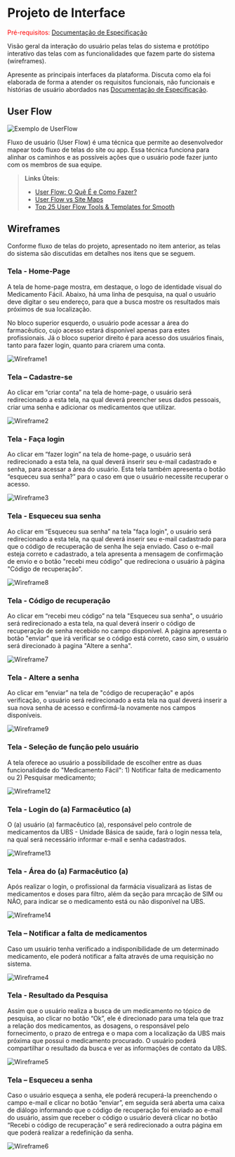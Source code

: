 
# Projeto de Interface

<span style="color:red">Pré-requisitos: <a href="2-Especificação do Projeto.md"> Documentação de Especificação</a></span>

Visão geral da interação do usuário pelas telas do sistema e protótipo interativo das telas com as funcionalidades que fazem parte do sistema (wireframes).

 Apresente as principais interfaces da plataforma. Discuta como ela foi elaborada de forma a atender os requisitos funcionais, não funcionais e histórias de usuário abordados nas <a href="2-Especificação do Projeto.md"> Documentação de Especificação</a>.

## User Flow

![Exemplo de UserFlow](img/userflow.jpg)

Fluxo de usuário (User Flow) é uma técnica que permite ao desenvolvedor mapear todo fluxo de telas do site ou app. Essa técnica funciona para alinhar os caminhos e as possíveis ações que o usuário pode fazer junto com os membros de sua equipe.

> **Links Úteis**:
> - [User Flow: O Quê É e Como Fazer?](https://medium.com/7bits/fluxo-de-usu%C3%A1rio-user-flow-o-que-%C3%A9-como-fazer-79d965872534)
> - [User Flow vs Site Maps](http://designr.com.br/sitemap-e-user-flow-quais-as-diferencas-e-quando-usar-cada-um/)
> - [Top 25 User Flow Tools & Templates for Smooth](https://www.mockplus.com/blog/post/user-flow-tools)


## Wireframes

Conforme fluxo de telas do projeto, apresentado no item anterior, as telas do sistema são discutidas em detalhes nos itens que se seguem. 

### Tela - Home-Page 

A tela de home-page mostra, em destaque, o logo de identidade visual do Medicamento Fácil. Abaixo, há uma linha de pesquisa, na qual o usuário deve digitar o seu endereço, para que a busca mostre os resultados mais próximos de sua localização. 

No bloco superior esquerdo, o usuário pode acessar a área do farmacêutico, cujo acesso estará disponível apenas para estes profissionais. Já o bloco superior direito é para acesso dos usuários finais, tanto para fazer login, quanto para criarem uma conta. 

![Wireframe1](img/wireframe1.jpg)

### Tela – Cadastre-se 

Ao clicar em “criar conta” na tela de home-page, o usuário será redirecionado a esta tela, na qual deverá preencher seus dados pessoais, criar uma senha e adicionar os medicamentos que utilizar. 

![Wireframe2](img/wireframe2.jpg)

### Tela - Faça login 

Ao clicar em “fazer login” na tela de home-page, o usuário será redirecionado a esta tela, na qual deverá inserir seu e-mail cadastrado e senha, para acessar a área do usuário. Esta tela também apresenta o botão “esqueceu sua senha?” para o caso em que o usuário necessite recuperar o acesso. 

![Wireframe3](img/wireframe3.jpg)

### Tela - Esqueceu sua senha 

Ao clicar em “Esqueceu sua senha” na tela "faça login", o usuário será redirecionado a esta tela, na qual deverá inserir seu e-mail cadastrado para que o código de recuperação de senha lhe seja enviado. Caso o e-mail esteja correto e cadastrado, a tela apresenta a mensagem de confirmação de envio e o botão "recebi meu código" que redireciona o usuário à página "Código de recuperação". 

![Wireframe8](img/Wireframe8.jpg)

### Tela - Código de recuperação 

Ao clicar em “recebi meu código” na tela "Esqueceu sua senha", o usuário será redirecionado a esta tela, na qual deverá inserir o código de recuperação de senha recebido no campo disponível. A página apresenta o botão "enviar" que irá verificar se o código está correto, caso sim, o usuário será direcionado à pagina "Altere a senha".

![Wireframe7](img/Wireframe7.jpg)

### Tela - Altere a senha 

Ao clicar em “enviar” na tela de "código de recuperação" e após verificação, o usuário será redirecionado a esta tela na qual deverá inserir a sua nova senha de acesso e confirmá-la novamente nos campos disponíveis.

![Wireframe9](img/Wireframe9.jpg)


 ### Tela - Seleção de função pelo usuário
 
 A tela oferece ao usuário a possibilidade de escolher entre as duas funcionalidade do "Medicamento Fácil": 1) Notificar falta de medicamento ou 2) Pesquisar medicamento;

![Wireframe12](img/wireframe12.jpg)

### Tela - Login do (a) Farmacêutico (a)

O (a) usuário (a) farmacêutico (a), responsável pelo controle de medicamentos da UBS - Unidade Básica de saúde, fará o login nessa tela, na qual será necessário informar e-mail e senha cadastrados. 

![Wireframe13](img/wireframe13.jpg)


### Tela - Área do  (a) Farmacêutico (a)

Após realizar o login, o profissional da farmácia visualizará as listas de medicamentos e doses para filtro, além da seção para mrcação de SIM ou NÃO, para indicar se o medicamento está ou não disponível na UBS.

![Wireframe14](img/wireframe14.jpg)


### Tela – Notificar a falta de medicamentos

Caso um usuário tenha verificado a indisponibilidade de um determinado medicamento, ele poderá notificar a falta através de uma requisição no sistema. 

![Wireframe4](img/wireframe4.png)

### Tela - Resultado da Pesquisa 

Assim que o usuário realiza a busca de um medicamento no tópico de pesquisa, ao clicar no botão “Ok”, ele é direcionado para uma tela que traz a relação dos medicamentos, as dosagens, o responsável pelo fornecimento, o prazo de entrega e o mapa com a localização da UBS mais próxima que possui o medicamento procurado. 
O usuário poderá compartilhar o resultado da busca e ver as informações de contato da UBS.

![Wireframe5](img/wireframe5.png)

### Tela – Esqueceu a senha

Caso o usuário esqueça a senha,  ele poderá recuperá-la preenchendo o campo e-mail e clicar no botão “enviar”, em seguida será aberta uma caixa de diálogo informando que o código de recuperação foi enviado ao e-mail do usuário, assim que receber o código o usuário deverá clicar no botão “Recebi o código de recuperação” e será redirecionado a outra página em que poderá realizar a redefinição da senha.

![Wireframe6](img/wireframe6.png)
